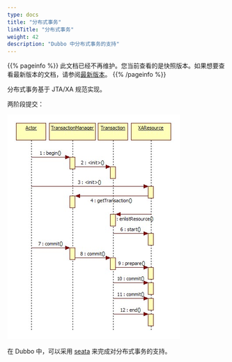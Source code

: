 ```yaml
---
type: docs
title: "分布式事务"
linkTitle: "分布式事务"
weight: 42
description: "Dubbo 中分布式事务的支持"
---
```


{{% pageinfo %}} 此文档已经不再维护。您当前查看的是快照版本。如果想要查看最新版本的文档，请参阅[最新版本](/zh/docs3-v2/java-sdk/advanced-features-and-usage/service/distributed-transaction)。
{{% /pageinfo %}}

分布式事务基于 JTA/XA 规范实现。

两阶段提交：

![/user-guide/images/jta-xa.jpg](/imgs/user/jta-xa.jpg)

在 Dubbo 中，可以采用 [seata](/zh/blog/2019/01/17/如何使用seata保证dubbo微服务间的一致性/) 来完成对分布式事务的支持。